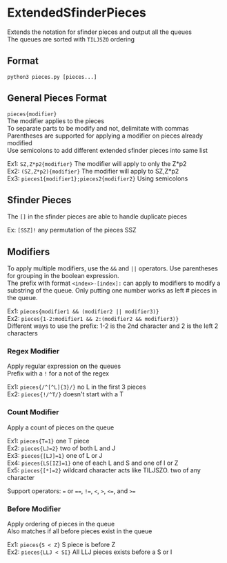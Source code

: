# ExtendedSfinderPieces
Extends the notation for sfinder pieces and output all the queues  
The queues are sorted with `TILJSZO` ordering

## Format
```python3 pieces.py [pieces...]```

## General Pieces Format
```pieces{modifier}```  
The modifier applies to the pieces  
To separate parts to be modify and not, delimitate with commas  
Parentheses are supported for applying a modifier on pieces already modified  
Use semicolons to add different extended sfinder pieces into same list  
  
Ex1: `SZ,Z*p2{modifier}` The modifier will apply to only the Z\*p2  
Ex2: `(SZ,Z*p2){modifier}` The modifier will apply to SZ,Z*p2  
Ex3: `pieces1{modifier1};pieces2{modifier2}` Using semicolons  

## Sfinder Pieces
The `[]` in the sfinder pieces are able to handle duplicate pieces  

Ex: `[SSZ]!` any permutation of the pieces SSZ

## Modifiers
To apply multiple modifiers, use the `&&` and `||` operators. Use parentheses for grouping in the boolean expression.  
The prefix with format `<index>-[index]:` can apply to modifiers to modify a substring of the queue. Only putting one number works as left # pieces in the queue.   
  
Ex1: `pieces{modifier1 && (modifier2 || modifier3)}`  
Ex2: `pieces{1-2:modifier1 && 2:(modifier2 && modifier3)}`  
Different ways to use the prefix: 1-2 is the 2nd character and 2 is the left 2 characters  

### Regex Modifier
Apply regular expression on the queues  
Prefix with a `!` for a not of the regex  
  
Ex1: `pieces{/^[^L]{3}/}` no L in the first 3 pieces  
Ex2: `pieces{!/^T/}` doesn't start with a T  

### Count Modifier
Apply a count of pieces on the queue   

Ex1: `pieces{T=1}` one T piece  
Ex2: `pieces{LJ=2}` two of both L and J  
Ex3: `pieces{[LJ]=1}` one of L or J  
Ex4: `pieces{LS[IZ]=1}` one of each L and S and one of I or Z  
Ex5: `pieces{[*]=2}` wildcard character acts like TILJSZO. two of any character  

Support operators: `=` or `==`, `!=`, `<`, `>`, `<=`, and `>=`  
  
### Before Modifier
Apply ordering of pieces in the queue  
Also matches if all before pieces exist in the queue  

Ex1: `pieces{S < Z}` S piece is before Z  
Ex2: `pieces{LLJ < SI}`  All LLJ pieces exists before a S or I  
